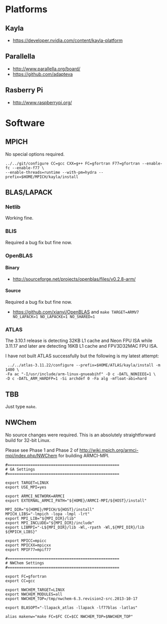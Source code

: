 # Platforms

## Kayla

* https://developer.nvidia.com/content/kayla-platform

## Parallella

* http://www.parallella.org/board/
* https://github.com/adapteva

## Rasberry Pi

* http://www.raspberrypi.org/

# Software

## MPICH

No special options required.

```
../../git/configure CC=gcc CXX=g++ FC=gfortran F77=gfortran --enable-fc --enable-f77 \
--enable-threads=runtime --with-pm=hydra --prefix=$HOME/MPICH/kayla/install
```

## BLAS/LAPACK

### Netlib

Working fine.

### BLIS

Required a bug fix but fine now.

### OpenBLAS

#### Binary

* http://sourceforge.net/projects/openblas/files/v0.2.8-arm/

#### Source

Required a bug fix but fine now.

* https://github.com/xianyi/OpenBLAS and ``make TARGET=ARMV7 NO_LAPACK=1 NO_LAPACKE=1 NO_SHARED=1``

### ATLAS

The 3.10.1 release is detecting 32KB L1 cache and Neon FPU ISA while 3.11.17 and later are detecting 16KB L1 cache and FPV3D32MAC FPU ISA.

I have not built ATLAS successfully but the following is my latest attempt:

```
 ../../atlas-3.11.22/configure --prefix=$HOME/ATLAS/kayla/install -m 1400 \
-Fa ac "-I/usr/include/arm-linux-gnueabihf" -D c -DATL_NONIEEE=1 \
-D c -DATL_ARM_HARDFP=1 -Si archdef 0 -Fa alg -mfloat-abi=hard
```

## TBB

Just type ``make``.

## NWChem

No source changes were required.  This is an absolutely straightforward build for 32-bit Linux.

Please see Phase 1 and Phase 2 of http://wiki.mpich.org/armci-mpi/index.php/NWChem for building ARMCI-MPI.

```
#=================================================
# GA Settings
#=================================================

export TARGET=LINUX
export USE_MPI=yes

export ARMCI_NETWORK=ARMCI
export EXTERNAL_ARMCI_PATH="${HOME}/ARMCI-MPI/${HOST}/install"

MPI_DIR="${HOME}/MPICH/${HOST}/install"
MPICH_LIBS="-lmpich -lopa -lmpl -lrt"
export MPI_LIB="${MPI_DIR}/lib"
export MPI_INCLUDE="${MPI_DIR}/include"
export LIBMPI="-L${MPI_DIR}/lib -Wl,-rpath -Wl,${MPI_DIR}/lib ${MPICH_LIBS}"

export MPICC=mpicc
export MPICXX=mpicxx
export MPIF77=mpif77

#=================================================
# NWChem Settings
#=================================================

export FC=gfortran
export CC=gcc

export NWCHEM_TARGET=LINUX
export NWCHEM_MODULES=all
export NWCHEM_TOP=/tmp/nwchem-6.3.revision2-src.2013-10-17

export BLASOPT="-llapack_atlas -llapack -lf77blas -latlas"

alias makenw="make FC=$FC CC=$CC NWCHEM_TOP=$NWCHEM_TOP"
```
